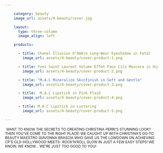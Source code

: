 ```yaml
---

    category: beauty
    image_url: assets/4-beauty/cover.jpg

    layout:
      type: three-column
      image_align: left

    products:

      - title: Chanel Illusion d’Ombre Long-Wear Eyeshadow in Fatal
        image_url: assets/4-beauty/cover-product-1.png

      - title: Yves Saint Laurent Volume Effet Faux Cils Mascara in High Density Black
        image_url: assets/4-beauty/cover-product-2.png

      - title: "M.A.C Mineralize Skinfinish in Soft and Gentle"
        image_url: assets/4-beauty/cover-product-3.png

      - title:  M.A.C Lipstick in Pink Plaid
        image_url: assets/4-beauty/cover-product-4.png

      - title: M.A.C Lipstick in Lustering
        image_url: assets/4-beauty/cover-product-5.png

---
```

<img id="uncovered" src="assets/4-beauty/uncovered.png" alt="">

<span id="uncovered-description">
  <small>
    WANT TO KNOW THE SECRETS TO
    CREATING CHRISTINA PERRI’S
    STUNNING LOOK? THEN YOU’VE COME
    TO THE RIGHT PLACE! WE CAUGHT
    UP WITH CHRISTINA’S GO-TO BEAUTY
    MAESTRO GIAVONNA BRASCIA WHO
    GAVE US THE LOWDOWN ON ACHIEVING
    CP’S  OLD-HOLLYWOOD-MEETS-
    ROCK’N’ROLL GLOW IN JUST A FEW
    EASY STEPS! WE KNOW, WE KNOW...
    WE’RE JUST TOO GOOD TO YOU!
  </small>
</span>
